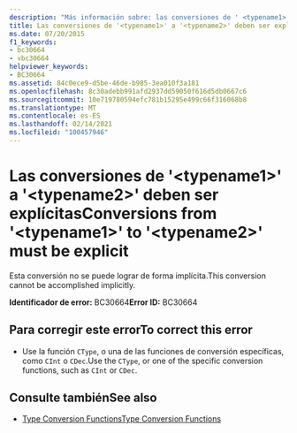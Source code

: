 ```yaml
---
description: "Más información sobre: las conversiones de ' <typename1> ' a ' <typename2> ' deben ser explícitas"
title: Las conversiones de '<typename1>' a '<typename2>' deben ser explícitas
ms.date: 07/20/2015
f1_keywords:
- bc30664
- vbc30664
helpviewer_keywords:
- BC30664
ms.assetid: 84c0ece9-d5be-46de-b985-3ea010f3a181
ms.openlocfilehash: 8c30adebb991afd2937dd59050f616d5db0667c6
ms.sourcegitcommit: 10e719780594efc781b15295e499c66f316068b8
ms.translationtype: MT
ms.contentlocale: es-ES
ms.lasthandoff: 02/14/2021
ms.locfileid: "100457946"
---
```

# <a name="conversions-from-typename1-to-typename2-must-be-explicit"></a><span data-ttu-id="274a0-103">Las conversiones de '\<typename1>' a '\<typename2>' deben ser explícitas</span><span class="sxs-lookup"><span data-stu-id="274a0-103">Conversions from '\<typename1>' to '\<typename2>' must be explicit</span></span>

<span data-ttu-id="274a0-104">Esta conversión no se puede lograr de forma implícita.</span><span class="sxs-lookup"><span data-stu-id="274a0-104">This conversion cannot be accomplished implicitly.</span></span>  
  
 <span data-ttu-id="274a0-105">**Identificador de error:** BC30664</span><span class="sxs-lookup"><span data-stu-id="274a0-105">**Error ID:** BC30664</span></span>  
  
## <a name="to-correct-this-error"></a><span data-ttu-id="274a0-106">Para corregir este error</span><span class="sxs-lookup"><span data-stu-id="274a0-106">To correct this error</span></span>  
  
- <span data-ttu-id="274a0-107">Use la función `CType`, o una de las funciones de conversión específicas, como `CInt` o `CDec`.</span><span class="sxs-lookup"><span data-stu-id="274a0-107">Use the `CType`, or one of the specific conversion functions, such as `CInt` or `CDec`.</span></span>  
  
## <a name="see-also"></a><span data-ttu-id="274a0-108">Consulte también</span><span class="sxs-lookup"><span data-stu-id="274a0-108">See also</span></span>

- [<span data-ttu-id="274a0-109">Type Conversion Functions</span><span class="sxs-lookup"><span data-stu-id="274a0-109">Type Conversion Functions</span></span>](../language-reference/functions/type-conversion-functions.md)
